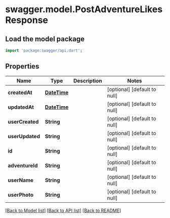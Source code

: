 # swagger.model.PostAdventureLikesResponse

## Load the model package
```dart
import 'package:swagger/api.dart';
```

## Properties
Name | Type | Description | Notes
------------ | ------------- | ------------- | -------------
**createdAt** | [**DateTime**](DateTime.md) |  | [optional] [default to null]
**updatedAt** | [**DateTime**](DateTime.md) |  | [optional] [default to null]
**userCreated** | **String** |  | [optional] [default to null]
**userUpdated** | **String** |  | [optional] [default to null]
**id** | **String** |  | [optional] [default to null]
**adventureId** | **String** |  | [optional] [default to null]
**userName** | **String** |  | [optional] [default to null]
**userPhoto** | **String** |  | [optional] [default to null]

[[Back to Model list]](../README.md#documentation-for-models) [[Back to API list]](../README.md#documentation-for-api-endpoints) [[Back to README]](../README.md)

